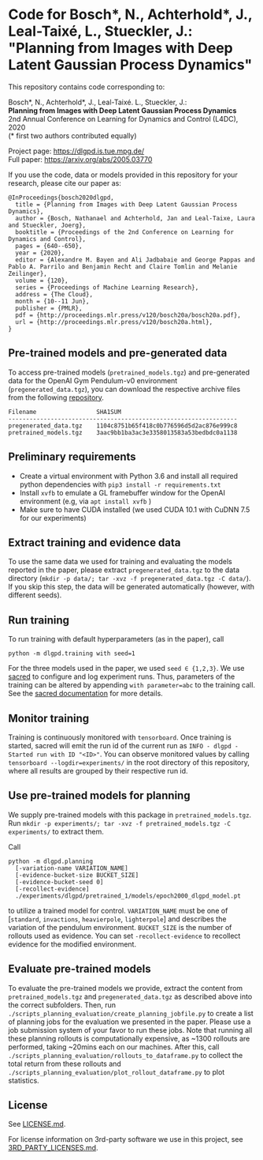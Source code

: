 # Code for Bosch*, N., Achterhold*, J., Leal-Taixé, L., Stueckler, J.: "Planning from Images with Deep Latent Gaussian Process Dynamics"
This repository contains code corresponding to:

Bosch*, N., Achterhold*, J., Leal-Taixé. L., Stueckler, J.: \
**Planning from Images with Deep Latent Gaussian Process Dynamics**\
2nd Annual Conference on Learning for Dynamics and Control (L4DC), 2020 \
(* first two authors contributed equally)

Project page: https://dlgpd.is.tue.mpg.de/ \
Full paper: https://arxiv.org/abs/2005.03770

If you use the code, data or models provided in this repository for your research, please cite our paper as:
```
@InProceedings{bosch2020dlgpd,
  title = {Planning from Images with Deep Latent Gaussian Process Dynamics},
  author = {Bosch, Nathanael and Achterhold, Jan and Leal-Taixe, Laura and Stueckler, Joerg},
  booktitle = {Proceedings of the 2nd Conference on Learning for Dynamics and Control},
  pages = {640--650},
  year = {2020},
  editor = {Alexandre M. Bayen and Ali Jadbabaie and George Pappas and Pablo A. Parrilo and Benjamin Recht and Claire Tomlin and Melanie Zeilinger},
  volume = {120},
  series = {Proceedings of Machine Learning Research},
  address = {The Cloud},
  month = {10--11 Jun},
  publisher = {PMLR},
  pdf = {http://proceedings.mlr.press/v120/bosch20a/bosch20a.pdf},
  url = {http://proceedings.mlr.press/v120/bosch20a.html},
}
```

## Pre-trained models and pre-generated data
To access pre-trained models (`pretrained_models.tgz`) and pre-generated data for the OpenAI Gym Pendulum-v0 environment (`pregenerated_data.tgz`),
you can download the respective archive files from the following [repository](https://keeper.mpdl.mpg.de/d/a40985f525124c6fa2f3/).
```
Filename                 SHA1SUM
-----------------------------------------------------------------
pregenerated_data.tgz    1104c8751b65f418c0b776596d5d2ac876e999c8
pretrained_models.tgz    3aac9bb1ba3ac3e3358013583a53bedbdc0a1138
```

## Preliminary requirements
- Create a virtual environment with Python 3.6 and install all required python
dependencies with `pip3 install -r requirements.txt`
- Install `xvfb`  to emulate a GL framebuffer
window for the OpenAI environment (e.g, via `apt install xvfb` )
- Make sure to have CUDA installed (we used CUDA 10.1 with CuDNN 7.5 for our experiments)

## Extract training and evidence data
To use the same data we used for training and evaluating the models
reported in the paper, please extract `pregenerated_data.tgz` to the
data directory (`mkdir -p data/; tar -xvz -f pregenerated_data.tgz -C data/`).
If you skip this step, the data will be generated automatically (however, with different seeds).

## Run training
To run training with default hyperparameters (as in the paper), call
```
python -m dlgpd.training with seed=1
```
For the three models used in the paper, we used `seed ∈ {1,2,3}`.
We use [sacred](https://sacred.readthedocs.io/en/stable/) to configure and log experiment runs.
Thus, parameters of the training can be altered by appending `with parameter=abc` to the training call.
See the [sacred documentation](https://sacred.readthedocs.io/en/stable/) for more details.

## Monitor training
Training is continuously monitored with `tensorboard`. Once training is started,
sacred will emit the run id of the current run as
`INFO - dlgpd - Started run with ID "<ID>"`. You can observe monitored
values by calling `tensorboard --logdir=experiments/` in the root directory
of this repository, where all results are grouped by their respective run id.

## Use pre-trained models for planning
We supply pre-trained models with this package in `pretrained_models.tgz`.
Run `mkdir -p experiments/; tar -xvz -f pretrained_models.tgz -C experiments/` to extract them.

Call
```
python -m dlgpd.planning
  [-variation-name VARIATION_NAME]
  [-evidence-bucket-size BUCKET_SIZE]
  [-evidence-bucket-seed 0]
  [-recollect-evidence]
  ./experiments/dlgpd/pretrained_1/models/epoch2000_dlgpd_model.pt
```
to utilize a trained model for control. `VARIATION_NAME` must be one of
[`standard`, `invactions`, `heavierpole`, `lighterpole`] and describes
the variation of the pendulum environment. `BUCKET_SIZE` is the number of
rollouts used as evidence. You can set `-recollect-evidence` to recollect
evidence for the modified environment.

## Evaluate pre-trained models
To evaluate the pre-trained models we provide, extract the content from
`pretrained_models.tgz` and `pregenerated_data.tgz` as described above into the correct subfolders.
Then, run `./scripts_planning_evaluation/create_planning_jobfile.py`
to create a list of planning jobs for the evaluation we presented in the paper.
Please use a job submission system of your favor to run these jobs.
Note that running all these planning rollouts is computationally expensive,
as ~1300 rollouts are performed, taking ~20mins each on our machines.
After this,
call
`./scripts_planning_evaluation/rollouts_to_dataframe.py`
to collect the total return from these rollouts and
`./scripts_planning_evaluation/plot_rollout_dataframe.py`
to plot statistics.

## License

See [LICENSE.md](LICENSE.md).

For license information on 3rd-party software we use in this project, see [3RD_PARTY_LICENSES.md](3RD_PARTY_LICENSES.md).
